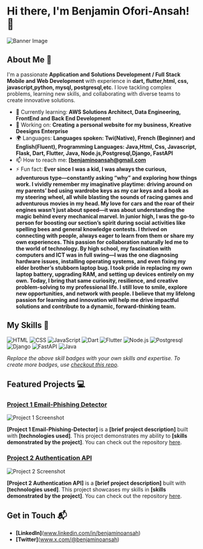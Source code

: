 # Hi there, I'm Benjamin Ofori-Ansah! 👋

![Banner Image]( )

## About Me 🚀

I'm a passionate **Application and Solutions Development / Full Stack Mobile and Web Development** with experience in **dart, flutter,html, css, javascript,python, mysql, postgresql,etc**. I love tackling complex problems, learning new skills, and collaborating with diverse teams to create innovative solutions.

- 🌱 Currently learning: **AWS Solutions Architect, Data Engineering, FrontEnd and Back End Development**
- 🔭 Working on: **Creating a personal website for my business, Kreative Deesigns Enterprise**
- 🌍 Languages: **Languages spoken: Twi(Native), French (Beginner) and English(Fluent), Programming Languages: Java,Html, Css, Javascript, Flask, Dart, Flutter, Java, Node.js,Postgresql,Django, FastAPI**
- 📫 How to reach me: **[benjaminoansah@gmail.com**
- ⚡ Fun fact: **Ever since I was a kid, I was always the curious, adventurous type—constantly asking “why” and exploring how things work. I vividly remember my imaginative playtime: driving around on my parents’ bed using wardrobe keys as my car keys and a book as my steering wheel, all while blasting the sounds of racing games and adventurous movies in my head. My love for cars and the roar of their engines wasn’t just about speed—it was about understanding the magic behind every mechanical marvel.
In junior high, I was the go-to person for boosting our section’s spirit during social activities like spelling bees and general knowledge contests. I thrived on connecting with people, always eager to learn from them or share my own experiences. This passion for collaboration naturally led me to the world of technology. By high school, my fascination with computers and ICT was in full swing—I was the one diagnosing hardware issues, installing operating systems, and even fixing my elder brother’s stubborn laptop bug. I took pride in replacing my own laptop battery, upgrading RAM, and setting up devices entirely on my own.
Today, I bring that same curiosity, resilience, and creative problem-solving to my professional life. I still love to smile, explore new opportunities, and network with people. I believe that my lifelong passion for learning and innovation will help me drive impactful solutions and contribute to a dynamic, forward-thinking team.**

## My Skills 🧠

![HTML](https://img.shields.io/badge/-HTML-E34F26?style=flat-square&logo=html5&logoColor=white)
![CSS](https://img.shields.io/badge/-CSS-1572B6?style=flat-square&logo=css3&logoColor=white)
![JavaScript](https://img.shields.io/badge/-JavaScript-F7DF1E?style=flat-square&logo=javascript&logoColor=black)
![Dart](https://img.shields.io/badge/-Dart-61DAFB?style=flat-square&logo=dart&logoColor=black)
![Flutter](https://img.shields.io/badge/-Flutter-339933?style=flat-square&logo=flutter&logoColor=white)
![Node.js](https://img.shields.io/badge/-Node.js-339933?style=flat-square&logo=Node.js&logoColor=white)
![Postgresql](https://img.shields.io/badge/-Postgresql-339933?style=flat-square&logo=postgresql&logoColor=white)
![Django](https://img.shields.io/badge/-Django-339933?style=flat-square&logo=django&logoColor=white)
![FastAPI](https://img.shields.io/badge/-FastApi-339933?style=flat-square&logo=fastapi&logoColor=white)
![Java](https://img.shields.io/badge/-Java-339933?style=flat-square&logo=java&logoColor=white)

*Replace the above skill badges with your own skills and expertise. To create more badges, use [checkout this repo](https://github.com/alexandresanlim/Badges4-README.md-Profile).*

## Featured Projects 💻

### [Project 1 Email-Phishing Detector](project_1_link)

![Project 1 Screenshot](project_1_screenshot_url)

**[Project 1 Email-Phishing-Detector]** is a **[brief project description]** built with **[technologies used]**. This project demonstrates my ability to **[skills demonstrated by the project]**. You can check out the repository [here](project_1_repository_link).

### [Project 2 Authentication API](project_2_link)

![Project 2 Screenshot](project_2_screenshot_url)

**[Project 2 Authentication API]** is a **[brief project description]** built with **[technologies used]**. This project showcases my skills in **[skills demonstrated by the project]**. You can check out the repository [here](project_2_repository_link).

## Get in Touch 📬


- **[LinkedIn]**(www.linkedin.com/in/benjaminoansah)
- **[Twitter]**(www.x.com/@benjaminoansah)


